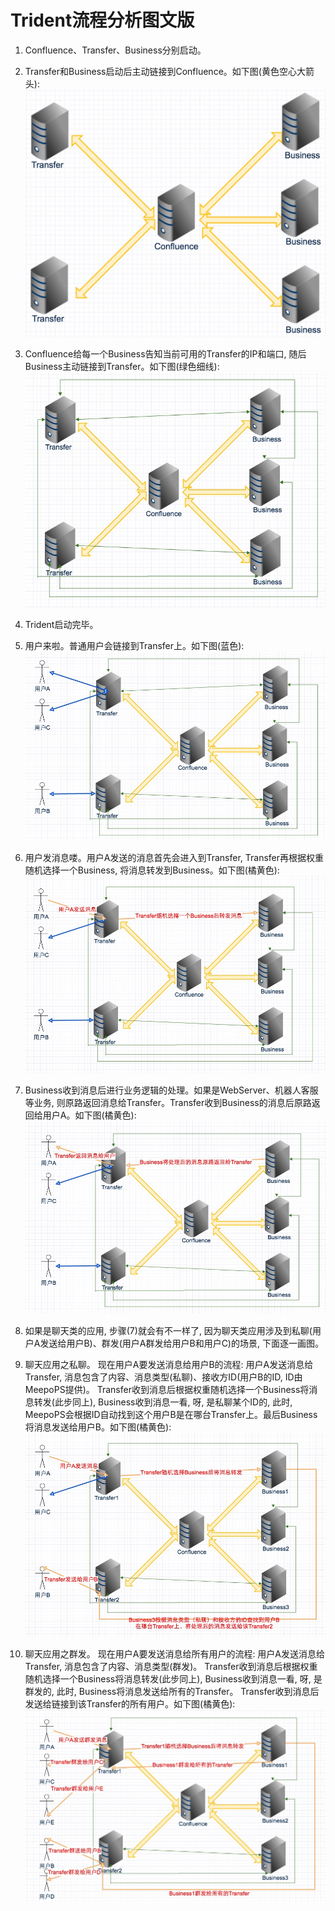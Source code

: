 # Trident流程分析图文版

1. Confluence、Transfer、Business分别启动。

2. Transfer和Business启动后主动链接到Confluence。如下图(黄色空心大箭头):
![Transfer和Business链接到Confluence](Image/2-1.png?raw=true "Transfer和Business链接到Confluence")

3. Confluence给每一个Business告知当前可用的Transfer的IP和端口, 随后Business主动链接到Transfer。如下图(绿色细线):
![Transfer和Business两两互联](Image/2-2.png?raw=true "Transfer和Business两两互联")

4. Trident启动完毕。

5. 用户来啦。普通用户会链接到Transfer上。如下图(蓝色):
![用户来啦](Image/2-3.png?raw=true "用户来啦")

6. 用户发消息喽。用户A发送的消息首先会进入到Transfer, Transfer再根据权重随机选择一个Business, 将消息转发到Business。如下图(橘黄色):
![用户发消息喽](Image/2-4.png?raw=true "用户发消息喽")

7. Business收到消息后进行业务逻辑的处理。如果是WebServer、机器人客服等业务, 则原路返回消息给Transfer。Transfer收到Business的消息后原路返回给用户A。如下图(橘黄色):
![Business返回](Image/2-5.png?raw=true "Business返回")

8. 如果是聊天类的应用, 步骤(7)就会有不一样了, 因为聊天类应用涉及到私聊(用户A发送给用户B)、群发(用户A群发给用户B和用户C)的场景, 下面逐一画图。

9. 聊天应用之私聊。 现在用户A要发送消息给用户B的流程: 用户A发送消息给Transfer, 消息包含了内容、消息类型(私聊)、接收方ID(用户B的ID, ID由MeepoPS提供)。
    Transfer收到消息后根据权重随机选择一个Business将消息转发(此步同上), Business收到消息一看, 呀, 是私聊某个ID的, 此时, MeepoPS会根据ID自动找到这个用户B是在哪台Transfer上。最后Business将消息发送给用户B。如下图(橘黄色):
![聊天应用之私聊](Image/2-6.png?raw=true "聊天应用之私聊")

10. 聊天应用之群发。 现在用户A要发送消息给所有用户的流程: 用户A发送消息给Transfer, 消息包含了内容、消息类型(群发)。
    Transfer收到消息后根据权重随机选择一个Business将消息转发(此步同上), Business收到消息一看, 呀, 是群发的, 此时, Business将消息发送给所有的Transfer。
    Transfer收到消息后发送给链接到该Transfer的所有用户。如下图(橘黄色):
![聊天应用之群发](Image/2-7.png?raw=true "聊天应用之群发")